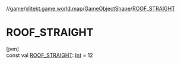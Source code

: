 //[game](../../../index.md)/[xlitekt.game.world.map](../index.md)/[GameObjectShape](index.md)/[ROOF_STRAIGHT](-r-o-o-f_-s-t-r-a-i-g-h-t.md)

# ROOF_STRAIGHT

[jvm]\
const val [ROOF_STRAIGHT](-r-o-o-f_-s-t-r-a-i-g-h-t.md): [Int](https://kotlinlang.org/api/latest/jvm/stdlib/kotlin/-int/index.html) = 12
